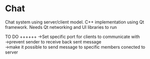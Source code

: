 Chat
====

Chat system using server/client model. 
C++ implementation using Qt framework.
Needs Qt networking and UI libraries to run


TO DO
++++++
->Set specific port for clients to communicate with</br>
->prevent sender to receive back sent message</br>
->make it possible to send message to specific members conected to server</br>
